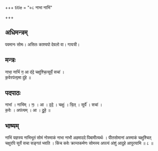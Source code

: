 +++
title = "०८ नाभा नाभिं"

+++
## अधिमन्त्रम्
पवमानः सोमः। असितः काश्यपो देवलो वा। गायत्री।

## मन्त्रः
नाभा॒ नाभिं॑ न॒ आ द॑दे॒ चक्षु॑श्चि॒त्सूर्ये॒ सचा॑ ।  
क॒वेरप॑त्य॒मा दु॑हे ॥

## पदपाठः
नाभा॑ । नाभि॑म् । नः॒ । आ । द॒दे॒ । चक्षुः॑ । चि॒त् । सूर्ये॑ । सचा॑ ।  
क॒वेः । अप॑त्यम् । आ । दु॒हे॒ ॥

## भाष्यम्
नाभिं यज्ञस्य नाभिभूतं सोमं नोस्माकं नाभा नाभौ अहमाददे पिबामीत्यर्थः । पीतसोमानां अस्माकं चक्षुश्चित् चक्षुरपि सूर्ये सचा सङ्गतं भवति । किंच कवेः क्रान्तकर्मणः सोमस्य अपत्यं अंशुं आदुहे आपूरयामि ॥ ८ ॥